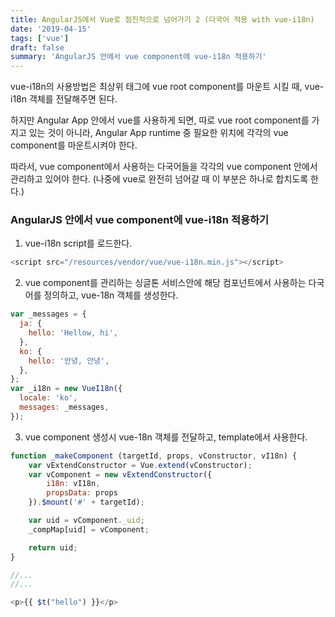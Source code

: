 ```yaml
---
title: AngularJS에서 Vue로 점진적으로 넘어가기 2 (다국어 적용 with vue-i18n)
date: '2019-04-15'
tags: ['vue']
draft: false
summary: 'AngularJS 안에서 vue component에 vue-i18n 적용하기'
---
```


vue-i18n의 사용방법은 최상위 태그에 vue root component를 마운트 시킬 때, vue-i18n 객체를 전달해주면 된다.

하지만 Angular App 안에서 vue를 사용하게 되면, 따로 vue root component를 가지고 있는 것이 아니라, Angular App runtime 중 필요한 위치에 각각의 vue component를 마운트시켜야 한다.

따라서, vue component에서 사용하는 다국어들을 각각의 vue component 안에서 관리하고 있어야 한다. (나중에 vue로 완전히 넘어갈 때 이 부분은 하나로 합치도록 한다.)

### AngularJS 안에서 vue component에 vue-i18n 적용하기

1. vue-i18n script를 로드한다.

```js
<script src="/resources/vendor/vue/vue-i18n.min.js"></script>
```

2. vue component를 관리하는 싱글톤 서비스안에 해당 컴포넌트에서 사용하는 다국어를 정의하고, vue-18n 객체를 생성한다.

```js
var _messages = {
  ja: {
    hello: 'Hellow, hi',
  },
  ko: {
    hello: '안녕, 안녕',
  },
};
var _i18n = new VueI18n({
  locale: 'ko',
  messages: _messages,
});
```

3. vue component 생성시 vue-18n 객체를 전달하고, template에서 사용한다.

```js
function _makeComponent (targetId, props, vConstructor, vI18n) {
    var vExtendConstructor = Vue.extend(vConstructor);
    var vComponent = new vExtendConstructor({
        i18n: vI18n,
        propsData: props
    }).$mount('#' + targetId);

    var uid = vComponent._uid;
    _compMap[uid] = vComponent;

    return uid;
}

//...
//...

<p>{{ $t("hello") }}</p>
```
